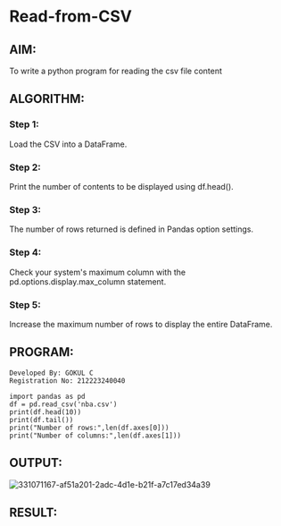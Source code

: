 # Read-from-CSV

## AIM:

To write a python program for reading the csv file content

## ALGORITHM:
### Step 1:
Load the CSV into a DataFrame.
### Step 2:
Print the number of contents to be displayed using df.head().
### Step 3:
The number of rows returned is defined in Pandas option settings.
### Step 4:
Check your system's maximum column with the pd.options.display.max_column statement.
### Step 5:
Increase the maximum number of rows to display the entire DataFrame.
## PROGRAM:
```
Developed By: GOKUL C
Registration No: 212223240040

import pandas as pd
df = pd.read_csv('nba.csv')
print(df.head(10))
print(df.tail())
print("Number of rows:",len(df.axes[0]))
print("Number of columns:",len(df.axes[1]))
```

## OUTPUT:

![331071167-af51a201-2adc-4d1e-b21f-a7c17ed34a39](https://github.com/Gokul1410/Read-from-CSV/assets/153058321/60e4dea0-a646-4bf4-9ed6-1e879628c4f4)


## RESULT:

